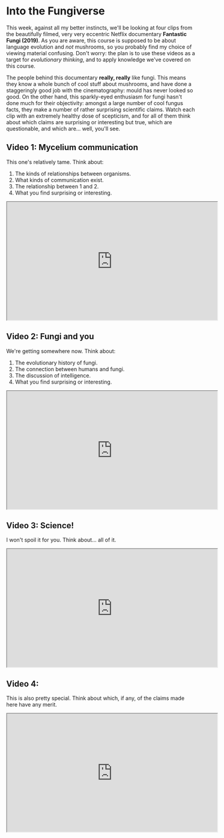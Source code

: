 # Into the Fungiverse

This week, against all my better instincts, we'll be looking at four clips from the beautifully filmed, very very eccentric Netflix documentary **Fantastic Fungi (2019)**. As you are aware, this course is supposed to be about language evolution and *not* mushrooms, so you probably find my choice of viewing material confusing. Don't worry: the plan is to use these videos as a target for *evolutionary thinking*, and to apply knowledge we've covered on this course.

The people behind this documentary **really, really** like fungi. This means they know a whole bunch of cool stuff about mushrooms, and have done a staggeringly good job with the cinematography: mould has never looked so good. On the other hand, this sparkly-eyed enthusiasm for fungi hasn't done much for their objectivity: amongst a large number of cool fungus facts, they make a number of rather surprising scientific claims. Watch each clip with an extremely healthy dose of scepticism, and for all of them think about which claims are surprising or interesting but true, which are questionable, and which are... well, you'll see.

## Video 1: Mycelium communication
This one's relatively tame. Think about:
1. The kinds of relationships between organisms.
2. What kinds of communication exist.
3. The relationship between 1 and 2.
4. What you find surprising or interesting.


<iframe width="560" height="315" src="https://filedn.eu/lUsmXYfCms9zGht3yWAhVgj/Origins%202021/fungi1.mp4" allowfullscreen></iframe>

## Video 2: Fungi and **you**
We're getting somewhere now. Think about:
1. The evolutionary history of fungi.
2. The connection between humans and fungi.
3. The discussion of intelligence.
4. What you find surprising or interesting.


<iframe width="560" height="315" src="https://filedn.eu/lUsmXYfCms9zGht3yWAhVgj/Origins%202021/fungi2.mp4" allowfullscreen></iframe>

## Video 3: Science!
I won't spoil it for you. Think about... all of it.


<iframe width="560" height="315" src="https://filedn.eu/lUsmXYfCms9zGht3yWAhVgj/Origins%202021/fungi3.mp4" allowfullscreen></iframe>

## Video 4: 
This is also pretty special. Think about which, if any, of the claims made here have any merit.

<iframe width="560" height="315" src="https://filedn.eu/lUsmXYfCms9zGht3yWAhVgj/Origins%202021/fungi4.mp4" allowfullscreen></iframe>





